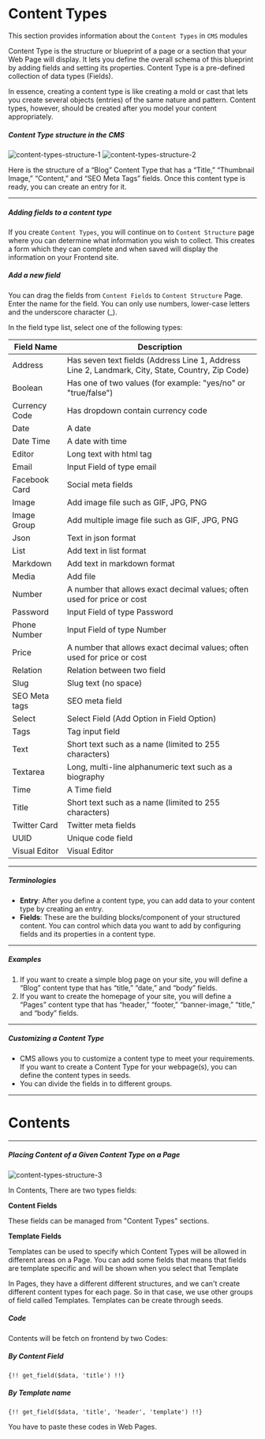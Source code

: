 # Content Types

This section provides information about the `Content Types` in `CMS` modules

Content Type is the structure or blueprint of a page or a section that your Web Page will display. It lets you define the overall schema of this blueprint by adding fields and setting its properties. Content Type is a pre-defined collection of data types (Fields).

In essence, creating a content type is like creating a mold or cast that lets you create several objects (entries) of the same nature and pattern. Content types, however, should be created after you model your content appropriately.



##### Content Type structure in the CMS


<img :src="$withBase('/images/content-types-structure-1.png')" alt="content-types-structure-1">

<img :src="$withBase('/images/content-types-structure-2.png')" alt="content-types-structure-2">


Here is the structure of a “Blog” Content Type that has a “Title,” “Thumbnail Image,” “Content,” and “SEO Meta Tags” fields. Once this content type is ready, you can create an entry for it.

------



##### Adding fields to a content type

If you create `Content Types`, you will continue on to `Content Structure` page where you can determine what information you wish to collect. This creates a form which they can complete and when saved will display the information on your Frontend site.

##### Add a new field

You can drag the fields from `Content Fields` to `Content Structure` Page. Enter the name for the field. You can only use numbers, lower-case letters and the underscore character (_).

In the field type list, select one of the following types:

| Field Name    | Description                                                  |
| ------------- | ------------------------------------------------------------ |
| Address       | Has seven text fields (Address Line 1, Address Line 2, Landmark, City, State, Country, Zip Code) |
| Boolean       | Has one of two values (for example: "yes/no" or "true/false") |
| Currency Code | Has dropdown contain currency code                           |
| Date          | A date                                                       |
| Date Time     | A date with time                                             |
| Editor        | Long text with html tag                                      |
| Email         | Input Field of type email                                    |
| Facebook Card | Social meta fields                                           |
| Image         | Add image file such as GIF, JPG, PNG                         |
| Image Group   | Add multiple image file such as GIF, JPG, PNG                |
| Json          | Text in json format                                          |
| List          | Add text in list format                                      |
| Markdown      | Add text in markdown format                                  |
| Media         | Add file                                                     |
| Number        | A number that allows exact decimal values; often used for price or cost |
| Password      | Input Field of type Password                                 |
| Phone Number  | Input Field of type Number                                   |
| Price         | A number that allows exact decimal values; often used for price or cost |
| Relation      | Relation between two field                                   |
| Slug          | Slug text (no space)                                         |
| SEO Meta tags | SEO meta field                                               |
| Select        | Select Field (Add Option in Field Option)                    |
| Tags          | Tag input field                                              |
| Text          | Short text such as a name (limited to 255 characters)        |
| Textarea      | Long, multi-line alphanumeric text such as a biography       |
| Time          | A Time field                                                 |
| Title         | Short text such as a name (limited to 255 characters)        |
| Twitter Card  | Twitter meta fields                                          |
| UUID          | Unique code field                                            |
| Visual Editor | Visual Editor                                                |

------



##### Terminologies

- **Entry**: After you define a content type, you can add data to your content type by creating an entry.
- **Fields**: These are the building blocks/component of your structured content. You can control which data you want to add by configuring fields and its properties in a content type.

------



##### Examples

1. If you want to create a simple blog page on your site, you will define a “Blog” content type that has “title,” “date,” and “body” fields.
2. If you want to create the homepage of your site, you will define a “Pages” content type that has “header,” “footer,” “banner-image,” “title,” and “body” fields.

------



##### Customizing a Content Type

- CMS allows you to customize a content type to meet your requirements. If you want to create a Content Type for your webpage(s), you can define the content types in seeds.
- You can divide the fields in to different groups.

------

# Contents

------



##### Placing Content of a Given Content Type on a Page

<img :src="$withBase('/images/content-types-structure-3.png')" alt="content-types-structure-3">


In Contents, There are two types fields:

**Content Fields**

These fields can be managed from "Content Types" sections.

**Template Fields**

Templates can be used to specify which Content Types will be allowed in different areas on a Page. You can add some fields that means that fields are template specific and will be shown when you select that Template

In Pages, they have a different different structures, and we can't create different content types for each page. So in that case, we use other groups of field called Templates. Templates can be create through seeds.



##### Code

Contents will be fetch on frontend by two Codes:

##### By Content Field

```
{!! get_field($data, 'title') !!}
```


##### By Template name

```
{!! get_field($data, 'title', 'header', 'template') !!}
```


You have to paste these codes in Web Pages.